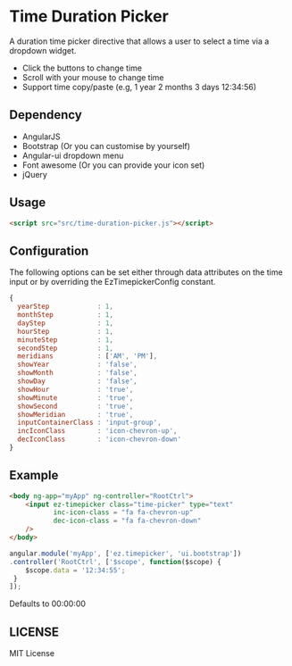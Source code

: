 Time Duration Picker
====================

A duration time picker directive that allows a user to select a time via a dropdown widget.

- Click the buttons to change time
- Scroll with your mouse to change time
- Support time copy/paste (e.g, 1 year 2 months 3 days 12:34:56)

## Dependency

- AngularJS
- Bootstrap (Or you can customise by yourself)
- Angular-ui dropdown menu
- Font awesome (Or you can provide your icon set)
- jQuery

## Usage

```html
<script src="src/time-duration-picker.js"></script>
```

## Configuration

The following options can be set either through data attributes on the time input or by overriding the EzTimepickerConfig constant.

```javascript
{
  yearStep            : 1,
  monthStep           : 1,
  dayStep             : 1,
  hourStep            : 1,
  minuteStep          : 1,
  secondStep          : 1,
  meridians           : ['AM', 'PM'],
  showYear            : 'false',
  showMonth           : 'false',
  showDay             : 'false',
  showHour            : 'true',
  showMinute          : 'true',
  showSecond          : 'true',
  showMeridian        : 'true',
  inputContainerClass : 'input-group',
  incIconClass        : 'icon-chevron-up',
  decIconClass        : 'icon-chevron-down'
}
```

## Example

```html
<body ng-app="myApp" ng-controller="RootCtrl">
	<input ez-timepicker class="time-picker" type="text"
		   inc-icon-class = "fa fa-chevron-up"
		   dec-icon-class = "fa fa-chevron-down"
	/>
</body>
```

```javascript
angular.module('myApp', ['ez.timepicker', 'ui.bootstrap'])
.controller('RootCtrl', ['$scope', function($scope) {
 	$scope.data = '12:34:55';
 }
]);
```

Defaults to 00:00:00

## LICENSE

MIT License